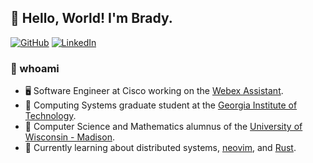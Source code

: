 ## 🤖 Hello, World! I'm Brady.

[![GitHub](https://img.shields.io/badge/bradylenz-black?style=flat-square&logo=github)](https://github.com/bradylenz)
[![LinkedIn](https://img.shields.io/badge/brlenz-blue?style=flat-square&logo=linkedin)](https://www.linkedin.com/in/brlenz/)

### 🧐 whoami

- 🖥️ Software Engineer at Cisco working on the [Webex Assistant](https://www.webex.com/webex-assistant.html).
- 🏫 Computing Systems graduate student at the [Georgia Institute of Technology](https://www.gatech.edu/).
- 📜 Computer Science and Mathematics alumnus of the [University of Wisconsin - Madison](https://www.wisc.edu/).
- 🌱 Currently learning about distributed systems, [neovim](https://neovim.io/), and [Rust](https://www.rust-lang.org/).
